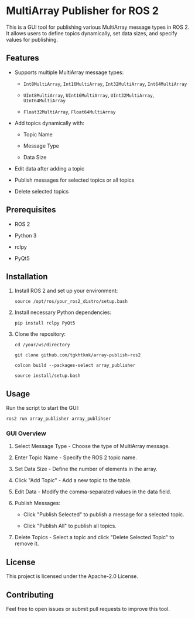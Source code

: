 # MultiArray Publisher for ROS 2

This is a GUI tool for publishing various MultiArray message types in ROS 2. It allows users to define topics dynamically, set data sizes, and specify values for publishing.

## Features

- Supports multiple MultiArray message types:

  - `Int8MultiArray`, `Int16MultiArray`, `Int32MultiArray`, `Int64MultiArray`

  - `UInt8MultiArray`, `UInt16MultiArray`, `UInt32MultiArray`, `UInt64MultiArray`

  - `Float32MultiArray`, `Float64MultiArray`

- Add topics dynamically with:

  - Topic Name

  - Message Type

  - Data Size

- Edit data after adding a topic

- Publish messages for selected topics or all topics

- Delete selected topics

## Prerequisites

- ROS 2

- Python 3

- rclpy

- PyQt5

## Installation

1. Install ROS 2 and set up your environment:

   ```
   source /opt/ros/your_ros2_distro/setup.bash
   ```

2. Install necessary Python dependencies:
   ```
   pip install rclpy PyQt5
   ```

3. Clone the repository:
   ```
   cd /your/ws/directory
   
   git clone github.com/tgkhtknk/array-publish-ros2
   
   colcon build --packages-select array_publisher

   source install/setup.bash
   ```

## Usage

Run the script to start the GUI:

`ros2 run array_publisher array_publihser`

### GUI Overview

1. Select Message Type - Choose the type of MultiArray message.

2. Enter Topic Name - Specify the ROS 2 topic name.

3. Set Data Size - Define the number of elements in the array.

4. Click "Add Topic" - Add a new topic to the table.

5. Edit Data - Modify the comma-separated values in the data field.

6. Publish Messages:

   - Click "Publish Selected" to publish a message for a selected topic.

   - Click "Publish All" to publish all topics.

7. Delete Topics - Select a topic and click "Delete Selected Topic" to remove it.

## License

This project is licensed under the Apache-2.0 License.

## Contributing

Feel free to open issues or submit pull requests to improve this tool.


